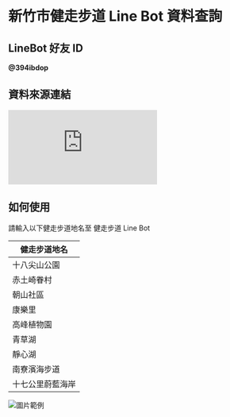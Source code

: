 # 新竹市健走步道 Line Bot 資料查詢

## LineBot 好友 ID

**@394ibdop**

## 資料來源連結

![新竹市健走步道資料](https://odws.hccg.gov.tw/001/Upload/25/opendataback/9059/710/8fcdb49e-1e26-4eca-8221-200a0cc932d8.json)

## 如何使用

請輸入以下健走步道地名至 健走步道 Line Bot

| 健走步道地名     |
| ---------------- |
| 十八尖山公園     |
| 赤土崎眷村       |
| 朝山社區         |
| 康樂里           |
| 高峰植物園       |
| 青草湖           |
| 靜心湖           |
| 南寮濱海步道     |
| 十七公里蔚藍海岸 |

![圖片範例](https://i.imgur.com/Ng2tZAn.png"圖片範例")
